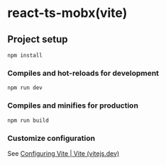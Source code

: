 # react-ts-mobx(vite)

## Project setup

```
npm install
```

### Compiles and hot-reloads for development

```
npm run dev
```

### Compiles and minifies for production

```
npm run build
```

### Customize configuration

See [Configuring Vite | Vite (vitejs.dev)](https://vitejs.dev/config/)